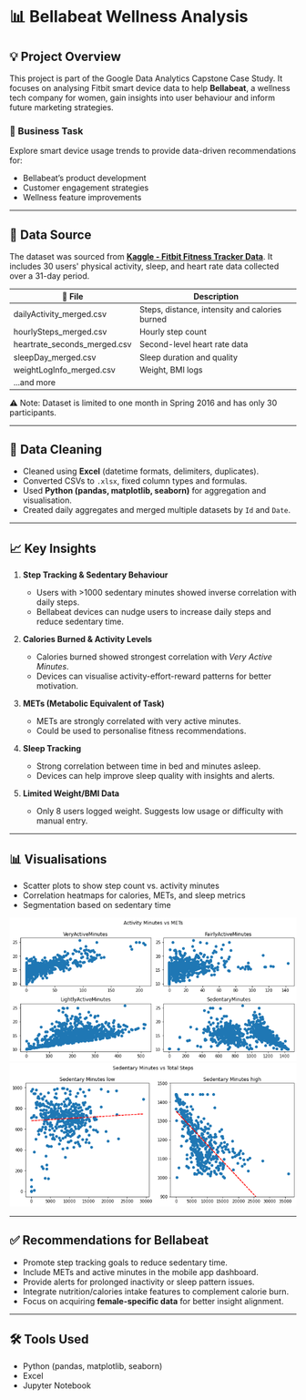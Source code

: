 # 📊 Bellabeat Wellness Analysis

## 💡 Project Overview

This project is part of the Google Data Analytics Capstone Case Study. It focuses on analysing Fitbit smart device data to help **Bellabeat**, a wellness tech company for women, gain insights into user behaviour and inform future marketing strategies.

### 📌 Business Task
Explore smart device usage trends to provide data-driven recommendations for:
- Bellabeat’s product development
- Customer engagement strategies
- Wellness feature improvements

---

## 🧾 Data Source

The dataset was sourced from **[Kaggle - Fitbit Fitness Tracker Data](https://www.kaggle.com/datasets/arashnic/fitbit)**. It includes 30 users' physical activity, sleep, and heart rate data collected over a 31-day period.

| 📁 File | Description |
|--------|-------------|
| dailyActivity_merged.csv | Steps, distance, intensity and calories burned |
| hourlySteps_merged.csv | Hourly step count |
| heartrate_seconds_merged.csv | Second-level heart rate data |
| sleepDay_merged.csv | Sleep duration and quality |
| weightLogInfo_merged.csv | Weight, BMI logs |
| ...and more |

⚠️ Note: Dataset is limited to one month in Spring 2016 and has only 30 participants.

---

## 🧹 Data Cleaning

- Cleaned using **Excel** (datetime formats, delimiters, duplicates).
- Converted CSVs to `.xlsx`, fixed column types and formulas.
- Used **Python (pandas, matplotlib, seaborn)** for aggregation and visualisation.
- Created daily aggregates and merged multiple datasets by `Id` and `Date`.

---

## 📈 Key Insights

1. **Step Tracking & Sedentary Behaviour**  
   - Users with >1000 sedentary minutes showed inverse correlation with daily steps.  
   - Bellabeat devices can nudge users to increase daily steps and reduce sedentary time.

2. **Calories Burned & Activity Levels**  
   - Calories burned showed strongest correlation with *Very Active Minutes*.  
   - Devices can visualise activity-effort-reward patterns for better motivation.

3. **METs (Metabolic Equivalent of Task)**  
   - METs are strongly correlated with very active minutes.  
   - Could be used to personalise fitness recommendations.

4. **Sleep Tracking**  
   - Strong correlation between time in bed and minutes asleep.  
   - Devices can help improve sleep quality with insights and alerts.

5. **Limited Weight/BMI Data**  
   - Only 8 users logged weight. Suggests low usage or difficulty with manual entry.

---

## 📊 Visualisations

- Scatter plots to show step count vs. activity minutes  
- Correlation heatmaps for calories, METs, and sleep metrics  
- Segmentation based on sedentary time  

![Scatter plots to show MET vs. activity minutes](visuals/ActivityMinutes_vs_METs.png)
![Scatter plots to show step count vs. sedentary minutes](visuals/Steps_vs_SedentaryMinutes.png)

---

## ✅ Recommendations for Bellabeat

- Promote step tracking goals to reduce sedentary time.
- Include METs and active minutes in the mobile app dashboard.
- Provide alerts for prolonged inactivity or sleep pattern issues.
- Integrate nutrition/calories intake features to complement calorie burn.
- Focus on acquiring **female-specific data** for better insight alignment.

---

## 🛠️ Tools Used

- Python (pandas, matplotlib, seaborn)
- Excel
- Jupyter Notebook
